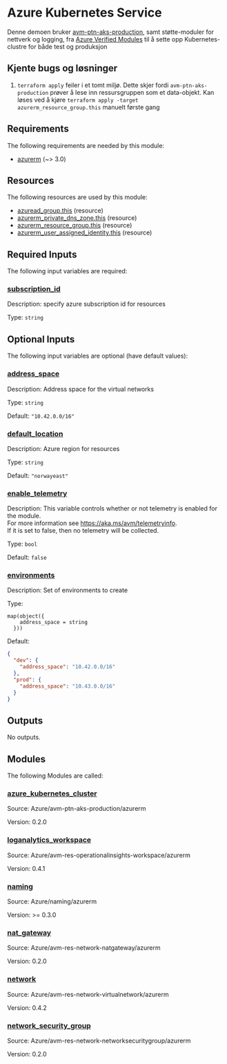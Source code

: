 <!-- BEGIN_TF_DOCS -->
# Azure Kubernetes Service

Denne demoen bruker [avm-ptn-aks-production](https://registry.terraform.io/modules/Azure/avm-ptn-aks-production/azurerm/latest), samt støtte-moduler for nettverk og logging, fra [Azure Verified Modules](https://azure.github.io/Azure-Verified-Modules/) til å sette opp Kubernetes-clustre for både test og produksjon

## Kjente bugs og løsninger

1. `terraform apply` feiler i et tomt miljø. Dette skjer fordi `avm-ptn-aks-production` prøver å lese inn ressursgruppen som et data-objekt. Kan løses ved å kjøre `terraform apply -target azurerm_resource_group.this` manuelt første gang

<!-- markdownlint-disable MD033 -->
## Requirements

The following requirements are needed by this module:

- <a name="requirement_azurerm"></a> [azurerm](#requirement\_azurerm) (~> 3.0)

## Resources

The following resources are used by this module:

- [azuread_group.this](https://registry.terraform.io/providers/hashicorp/azuread/latest/docs/resources/group) (resource)
- [azurerm_private_dns_zone.this](https://registry.terraform.io/providers/hashicorp/azurerm/latest/docs/resources/private_dns_zone) (resource)
- [azurerm_resource_group.this](https://registry.terraform.io/providers/hashicorp/azurerm/latest/docs/resources/resource_group) (resource)
- [azurerm_user_assigned_identity.this](https://registry.terraform.io/providers/hashicorp/azurerm/latest/docs/resources/user_assigned_identity) (resource)

<!-- markdownlint-disable MD013 -->
## Required Inputs

The following input variables are required:

### <a name="input_subscription_id"></a> [subscription\_id](#input\_subscription\_id)

Description: specify azure subscription id for resources

Type: `string`

## Optional Inputs

The following input variables are optional (have default values):

### <a name="input_address_space"></a> [address\_space](#input\_address\_space)

Description: Address space for the virtual networks

Type: `string`

Default: `"10.42.0.0/16"`

### <a name="input_default_location"></a> [default\_location](#input\_default\_location)

Description: Azure region for resources

Type: `string`

Default: `"norwayeast"`

### <a name="input_enable_telemetry"></a> [enable\_telemetry](#input\_enable\_telemetry)

Description: This variable controls whether or not telemetry is enabled for the module.  
For more information see <https://aka.ms/avm/telemetryinfo>.  
If it is set to false, then no telemetry will be collected.

Type: `bool`

Default: `false`

### <a name="input_environments"></a> [environments](#input\_environments)

Description: Set of environments to create

Type:

```hcl
map(object({
    address_space = string
  }))
```

Default:

```json
{
  "dev": {
    "address_space": "10.42.0.0/16"
  },
  "prod": {
    "address_space": "10.43.0.0/16"
  }
}
```

## Outputs

No outputs.

## Modules

The following Modules are called:

### <a name="module_azure_kubernetes_cluster"></a> [azure\_kubernetes\_cluster](#module\_azure\_kubernetes\_cluster)

Source: Azure/avm-ptn-aks-production/azurerm

Version: 0.2.0

### <a name="module_loganalytics_workspace"></a> [loganalytics\_workspace](#module\_loganalytics\_workspace)

Source: Azure/avm-res-operationalinsights-workspace/azurerm

Version: 0.4.1

### <a name="module_naming"></a> [naming](#module\_naming)

Source: Azure/naming/azurerm

Version: >= 0.3.0

### <a name="module_nat_gateway"></a> [nat\_gateway](#module\_nat\_gateway)

Source: Azure/avm-res-network-natgateway/azurerm

Version: 0.2.0

### <a name="module_network"></a> [network](#module\_network)

Source: Azure/avm-res-network-virtualnetwork/azurerm

Version: 0.4.2

### <a name="module_network_security_group"></a> [network\_security\_group](#module\_network\_security\_group)

Source: Azure/avm-res-network-networksecuritygroup/azurerm

Version: 0.2.0
<!-- END_TF_DOCS -->